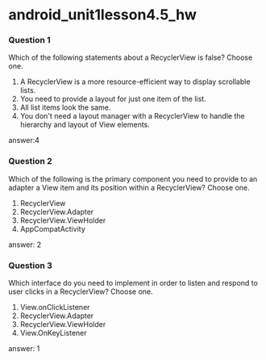 # android_unit1lesson4.5_hw

### Question 1

Which of the following statements about a RecyclerView is false? Choose one.

1) A RecyclerView is a more resource-efficient way to display scrollable lists.
2) You need to provide a layout for just one item of the list.
3) All list items look the same.
4) You don't need a layout manager with a RecyclerView to handle the hierarchy and layout of View elements.

answer:4

### Question 2

Which of the following is the primary component you need to provide to an adapter a View item and its position within a RecyclerView? Choose one.

1) RecyclerView
2) RecyclerView.Adapter
3) RecyclerView.ViewHolder
4) AppCompatActivity

answer: 2

### Question 3

Which interface do you need to implement in order to listen and respond to user clicks in a RecyclerView? Choose one.

1) View.onClickListener
2) RecyclerView.Adapter
3) RecyclerView.ViewHolder
4) View.OnKeyListener

answer: 1
